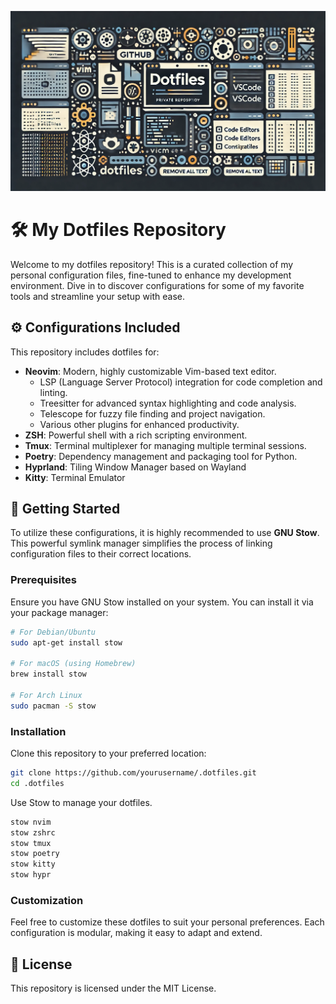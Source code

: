 ![Header Image](https://github.com/chris-scotty/.dotfiles/blob/main/img/header.webp)
# 🛠️ My Dotfiles Repository

Welcome to my dotfiles repository! This is a curated collection of my personal configuration files, fine-tuned to enhance my development environment. Dive in to discover configurations for some of my favorite tools and streamline your setup with ease.

## ⚙️ Configurations Included

This repository includes dotfiles for:

- **Neovim**: Modern, highly customizable Vim-based text editor.
   - LSP (Language Server Protocol) integration for code completion and linting.
   - Treesitter for advanced syntax highlighting and code analysis.
   - Telescope for fuzzy file finding and project navigation.
   - Various other plugins for enhanced productivity.
- **ZSH**: Powerful shell with a rich scripting environment.
- **Tmux**: Terminal multiplexer for managing multiple terminal sessions.
- **Poetry**: Dependency management and packaging tool for Python.
- **Hyprland**: Tiling Window Manager based on Wayland
- **Kitty**: Terminal Emulator

## 🚀 Getting Started

To utilize these configurations, it is highly recommended to use **GNU Stow**. This powerful symlink manager simplifies the process of linking configuration files to their correct locations.

### Prerequisites

Ensure you have GNU Stow installed on your system. You can install it via your package manager:

```sh
# For Debian/Ubuntu
sudo apt-get install stow

# For macOS (using Homebrew)
brew install stow

# For Arch Linux
sudo pacman -S stow
```

### Installation

Clone this repository to your preferred location:

```sh
git clone https://github.com/yourusername/.dotfiles.git
cd .dotfiles
```

Use Stow to manage your dotfiles.

```sh
stow nvim
stow zshrc
stow tmux
stow poetry
stow kitty
stow hypr
```

### Customization

Feel free to customize these dotfiles to suit your personal preferences. Each configuration is modular, making it easy to adapt and extend.

## 📄 License

This repository is licensed under the MIT License.
